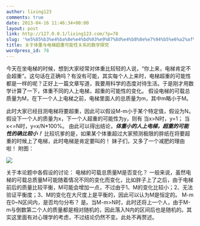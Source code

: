 ```yaml
---
author: lixing123
comments: true
date: 2013-04-16 11:46:34+00:00
layout: post
link: http://127.0.0.1/lixing123.com/?p=78
slug: '%e5%85%b3%e4%ba%8e%e4%bd%93%e9%87%8d%e4%b8%8e%e7%94%b5%e6%a2%af%e8%b6%85%e9%87%8d%e5%8f%af%e8%83%bd%e6%80%a7%e7%9a%84%e6%95%b0%e5%ad%a6%e6%8e%a2%e7%a9%b6'
title: 关于体重与电梯超重可能性关系的数学探究
wordpress_id: 78
---
```


今天在坐电梯的时候，想到大家经常对体重比较轻的人说，“你上来，电梯肯定不会超重”。这句话在正确吗？有没有可能，其实每个人上来时，电梯超重的可能性都是一样的呢？正好上一篇文章写道，我要用科学的态度对待生活。于是刚才用数学计算了一下，体重不同的人上电梯，超重的可能性的变化。
假设电梯的可载总质量为M，在下一个人上电梯之前，电梯里面人的总质量为m，其中m略小于M。

<!-- more -->

此时大家已经目测电梯将要超重，因此可以假设M-m小于某个特定值，假设为N。
假设下一个人的质量为x，下一个人超重的可能性为y，则有 当x>N时，y=1；
当x<=N时，y=x/N*100%。 由此可以得出结论，**_体重小的人上电梯，超重的可能性的确比较小！_**
比较坑爹的是，如果某个体重超过大家预测极限的胖纸在将要超重的时候上了电梯，此时电梯是肯定要叫的！ 妹子们，又多了一个减肥的理由啦！ 附图： 

[![](http://lixing123.com/wp-content/uploads/2013/04/二维统计-224x300.jpg)](http://lixing123.com/wp-content/uploads/2013/04/二维统计.jpg)


关于本论题中各假设的讨论： 电梯的可载总质量M是否变化？
一般来说，虽然电梯的可载总质量M可能随着情况不同的变化而变化，比如胖子上了之后，由于电梯前后的质量比较平衡，M可能会增加一点，不过由于1、M的变化比较小；2、无法验证平衡度；3、M的变化在大尺度上是平衡的，因此可以认为M是恒定的。
M-m在0~N区间内，是否均匀分布？
是。当M-m>N时，此时还将上一个人，由于M-m与倒数第二个人的质量都是相对随机的，因此落入N内的区间后也是随机的。其实这里面有对心理学的考虑，不过结论仍然不变。此处不再赘述。
